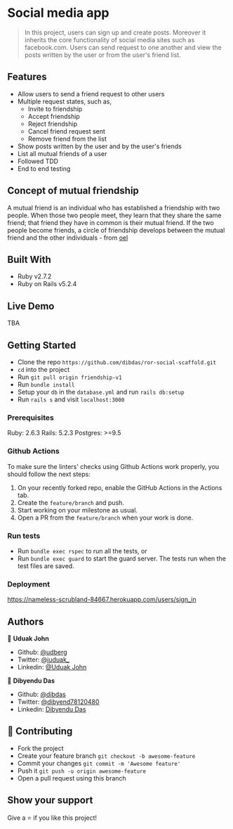 # Social media app

> In this project, users can sign up and create posts. Moreover it inherits the core functionality of social media sites
> such as facebook.com. Users can send request to one another and view the posts written by the user or from the user's
> friend list.

## Features

- Allow users to send a friend request to other users
- Multiple request states, such as,
  - Invite to friendship
  - Accept friendship
  - Reject friendship
  - Cancel friend request sent
  - Remove friend from the list
- Show posts written by the user and by the user's friends
- List all mutual friends of a user
- Followed TDD
- End to end testing

## Concept of mutual friendship

A mutual friend is an individual who has established a friendship with two
people. When those two people meet, they learn that they share the same friend;
that friend they have in common is their mutual friend. If the two people become
friends, a circle of friendship develops between the mutual friend and the other
individuals - from [oel](https://oureverydaylife.com/mutual-friend-mean-10031289.html#:~:text=A%20mutual%20friend%20is%20an,common%20is%20their%20mutual%20friend.&text=Mutual%20friendships%20are%20commonplace%20in,other%20by%20a%20mutual%20friend.)

## Built With

- Ruby v2.7.2
- Ruby on Rails v5.2.4

## Live Demo

TBA

## Getting Started

- Clone the repo `https://github.com/dibdas/ror-social-scaffold.git`
- `cd` into the project
- Run `git pull origin friendship-v1`
- Run `bundle install`
- Setup your `db` in the `database.yml` and run `rails db:setup`
- Run `rails s` and visit `localhost:3000`

### Prerequisites

Ruby: 2.6.3
Rails: 5.2.3
Postgres: >=9.5

### Github Actions

To make sure the linters' checks using Github Actions work properly, you should follow the next steps:

1. On your recently forked repo, enable the GitHub Actions in the Actions tab.
2. Create the `feature/branch` and push.
3. Start working on your milestone as usual.
4. Open a PR from the `feature/branch` when your work is done.

### Run tests

- Run `bundle exec rspec` to run all the tests, or
- Run `bundle exec guard` to start the guard server. The tests run when the test files are saved.

### Deployment

https://nameless-scrubland-84667.herokuapp.com/users/sign_in
## Authors

👤 **Uduak John**

- Github: [@udberg](https://github.com/udberg)
- Twitter: [@juduak_](https://twitter.com/juduak_)
- Linkedin: [@Uduak John](https://www.linkedin.com/in/juduak/)

👤 **Dibyendu Das**
- Github: [@dibdas](https://github.com/dibdas)
- Twitter: [@dibyend78120480](https://twitter.com/dibyend78120480)
- Linkedin: [Dibyendu Das](https://www.linkedin.com/in/dibdas/)

## 🤝 Contributing

- Fork the project
- Create your feature branch `git checkout -b awesome-feature`
- Commit your changes `git commit -m 'Awesome feature'`
- Push it `git push -u origin awesome-feature`
- Open a pull request using this branch

## Show your support

Give a ⭐️ if you like this project!

